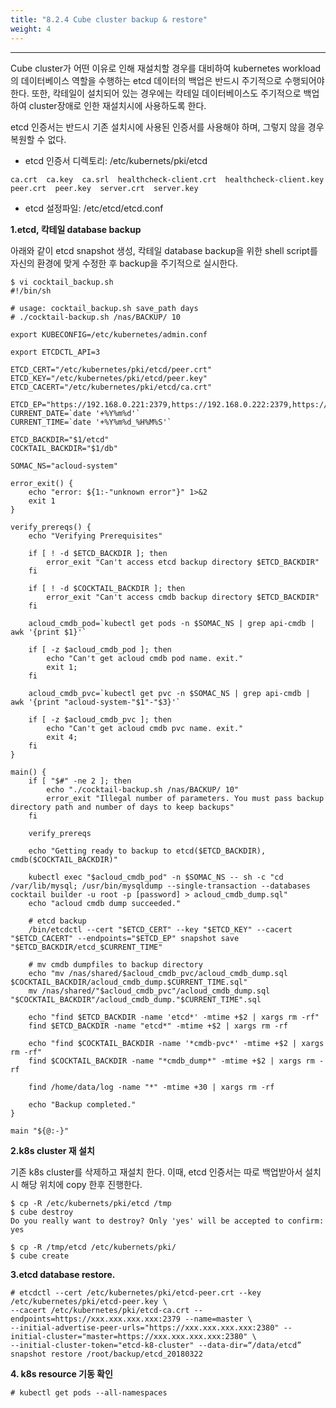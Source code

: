 ```yaml
---
title: "8.2.4 Cube cluster backup & restore"
weight: 4
---
```


---
Cube cluster가 어떤 이유로 인해 재설치할 경우를 대비하여 kubernetes workload의 데이터베이스 역할을 수행하는 etcd 데이터의 백업은 반드시 주기적으로 수행되어야 한다.
또한, 칵테일이 설치되어 있는 경우에는 칵테일 데이터베이스도 주기적으로 백업하여 cluster장애로 인한 재설치시에 사용하도록 한다.

etcd 인증서는 반드시 기존 설치시에 사용된 인증서를 사용해야 하며, 그렇지 않을 경우 복원할 수 없다.

* etcd 인증서 디렉토리: /etc/kubernets/pki/etcd
```
ca.crt  ca.key  ca.srl  healthcheck-client.crt  healthcheck-client.key  peer.crt  peer.key  server.crt  server.key
```
* etcd 설정파일: /etc/etcd/etcd.conf

**1.etcd, 칵테일 database backup**

아래와 같이 etcd snapshot 생성, 칵테일 database backup을 위한 shell script를 자신의 환경에 맞게 수정한 후 backup을 주기적으로 실시한다.
```
$ vi cocktail_backup.sh
#!/bin/sh

# usage: cocktail_backup.sh save_path days
# ./cocktail-backup.sh /nas/BACKUP/ 10

export KUBECONFIG=/etc/kubernetes/admin.conf

export ETCDCTL_API=3

ETCD_CERT="/etc/kubernetes/pki/etcd/peer.crt"
ETCD_KEY="/etc/kubernetes/pki/etcd/peer.key"
ETCD_CACERT="/etc/kubernetes/pki/etcd/ca.crt"

ETCD_EP="https://192.168.0.221:2379,https://192.168.0.222:2379,https://192.168.0.223:2379"
CURRENT_DATE=`date '+%Y%m%d'`
CURRENT_TIME=`date '+%Y%m%d_%H%M%S'`

ETCD_BACKDIR="$1/etcd"
COCKTAIL_BACKDIR="$1/db"

SOMAC_NS="acloud-system"

error_exit() {
    echo "error: ${1:-"unknown error"}" 1>&2
    exit 1
}

verify_prereqs() {
    echo "Verifying Prerequisites"

    if [ ! -d $ETCD_BACKDIR ]; then
        error_exit "Can't access etcd backup directory $ETCD_BACKDIR"
    fi

    if [ ! -d $COCKTAIL_BACKDIR ]; then
        error_exit "Can't access cmdb backup directory $ETCD_BACKDIR"
    fi

    acloud_cmdb_pod=`kubectl get pods -n $SOMAC_NS | grep api-cmdb | awk '{print $1}'`

	if [ -z $acloud_cmdb_pod ]; then
		echo "Can't get acloud cmdb pod name. exit."
		exit 1;
	fi

	acloud_cmdb_pvc=`kubectl get pvc -n $SOMAC_NS | grep api-cmdb | awk '{print "acloud-system-"$1"-"$3}'`

	if [ -z $acloud_cmdb_pvc ]; then
		echo "Can't get acloud cmdb pvc name. exit."
		exit 4;
	fi
}

main() {
    if [ "$#" -ne 2 ]; then
		echo "./cocktail-backup.sh /nas/BACKUP/ 10"
        error_exit "Illegal number of parameters. You must pass backup directory path and number of days to keep backups"
    fi

    verify_prereqs

    echo "Getting ready to backup to etcd($ETCD_BACKDIR), cmdb($COCKTAIL_BACKDIR)"

    kubectl exec "$acloud_cmdb_pod" -n $SOMAC_NS -- sh -c "cd /var/lib/mysql; /usr/bin/mysqldump --single-transaction --databases cocktail builder -u root -p [password] > acloud_cmdb_dump.sql"
    echo "acloud cmdb dump succeeded."

    # etcd backup
    /bin/etcdctl --cert "$ETCD_CERT" --key "$ETCD_KEY" --cacert "$ETCD_CACERT" --endpoints="$ETCD_EP" snapshot save "$ETCD_BACKDIR/etcd_$CURRENT_TIME"

    # mv cmdb dumpfiles to backup directory
	echo "mv /nas/shared/$acloud_cmdb_pvc/acloud_cmdb_dump.sql $COCKTAIL_BACKDIR/acloud_cmdb_dump.$CURRENT_TIME.sql"
    mv /nas/shared/"$acloud_cmdb_pvc"/acloud_cmdb_dump.sql "$COCKTAIL_BACKDIR"/acloud_cmdb_dump."$CURRENT_TIME".sql

	echo "find $ETCD_BACKDIR -name 'etcd*' -mtime +$2 | xargs rm -rf"
	find $ETCD_BACKDIR -name "etcd*" -mtime +$2 | xargs rm -rf

	echo "find $COCKTAIL_BACKDIR -name '*cmdb-pvc*' -mtime +$2 | xargs rm -rf"
	find $COCKTAIL_BACKDIR -name "*cmdb_dump*" -mtime +$2 | xargs rm -rf

	find /home/data/log -name "*" -mtime +30 | xargs rm -rf

    echo "Backup completed."
}

main "${@:-}"
```
**2.k8s cluster 재 설치**

기존 k8s cluster를 삭제하고 재설치 한다. 이때, etcd 인증서는 따로 백업받아서 설치시 해당 위치에 copy 한후 진행한다.

```
$ cp -R /etc/kubernets/pki/etcd /tmp
$ cube destroy
Do you really want to destroy? Only 'yes' will be accepted to confirm: yes

$ cp -R /tmp/etcd /etc/kubernets/pki/
$ cube create
```

**3.etcd database restore.**

```
# etcdctl --cert /etc/kubernetes/pki/etcd-peer.crt --key /etc/kubernetes/pki/etcd-peer.key \
--cacert /etc/kubernetes/pki/etcd-ca.crt --endpoints=https://xxx.xxx.xxx.xxx:2379 --name=master \
--initial-advertise-peer-urls="https://xxx.xxx.xxx.xxx:2380" --initial-cluster="master=https://xxx.xxx.xxx.xxx:2380" \
--initial-cluster-token="etcd-k8-cluster" --data-dir=“/data/etcd” snapshot restore /root/backup/etcd_20180322
```

**4. k8s resource 기동 확인**

```
# kubectl get pods --all-namespaces
```

